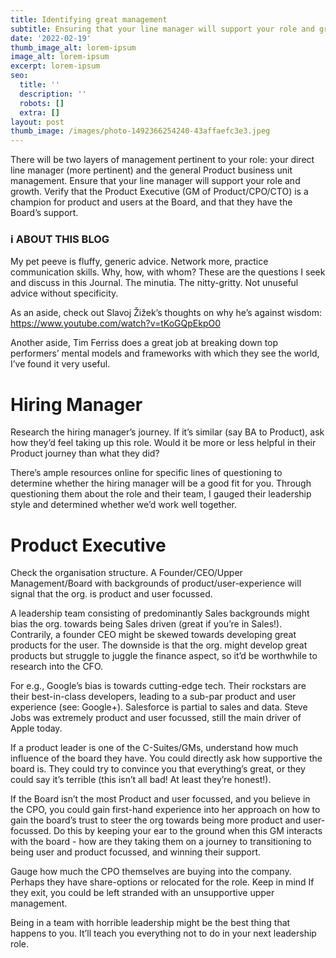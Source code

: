 ```yaml
---
title: Identifying great management
subtitle: Ensuring that your line manager will support your role and growth.
date: '2022-02-19'
thumb_image_alt: lorem-ipsum
image_alt: lorem-ipsum
excerpt: lorem-ipsum
seo:
  title: ''
  description: ''
  robots: []
  extra: []
layout: post
thumb_image: /images/photo-1492366254240-43affaefc3e3.jpeg
---
```

There will be two layers of management pertinent to your role: your direct line manager (more pertinent) and the general Product business unit management. Ensure that your line manager will support your role and growth. Verify that the Product Executive (GM of Product/CPO/CTO) is a champion for product and users at the Board, and that they have the Board’s support.

### ℹ️ ABOUT THIS BLOG

My pet peeve is fluffy, generic advice. Network more, practice communication skills. Why, how, with whom? These are the questions I seek and discuss in this Journal. The minutia. The nitty-gritty. Not unuseful advice without specificity.

As an aside, check out Slavoj Žižek’s thoughts on why he’s against wisdom: <https://www.youtube.com/watch?v=tKoGQpEkpO0>

Another aside, Tim Ferriss does a great job at breaking down top performers’ mental models and frameworks with which they see the world, I’ve found it very useful.

# Hiring Manager

Research the hiring manager’s journey. If it’s similar (say BA to Product), ask how they’d feel taking up this role. Would it be more or less helpful in their Product journey than what they did?

There’s ample resources online for specific lines of questioning to determine whether the hiring manager will be a good fit for you. Through questioning them about the role and their team, I gauged their leadership style and determined whether we’d work well together.

# Product Executive

Check the organisation structure. A Founder/CEO/Upper Management/Board with backgrounds of product/user-experience will signal that the org. is product and user focussed.

A leadership team consisting of predominantly Sales backgrounds might bias the org. towards being Sales driven (great if you’re in Sales!). Contrarily, a founder CEO might be skewed towards developing great products for the user. The downside is that the org. might develop great products but struggle to juggle the finance aspect, so it’d be worthwhile to research into the CFO.

For e.g., Google’s bias is towards cutting-edge tech. Their rockstars are their best-in-class developers, leading to a sub-par product and user experience (see: Google+). Salesforce is partial to sales and data. Steve Jobs was extremely product and user focussed, still the main driver of Apple today.

If a product leader is one of the C-Suites/GMs, understand how much influence of the board they have. You could directly ask how supportive the board is. They could try to convince you that everything’s great, or they could say it’s terrible (this isn’t all bad! At least they’re honest!).

If the Board isn’t the most Product and user focussed, and you believe in the CPO, you could gain first-hand experience into her approach on how to gain the board’s trust to steer the org towards being more product and user-focussed. Do this by keeping your ear to the ground when this GM interacts with the board - how are they taking them on a journey to transitioning to being user and product focussed, and winning their support.

Gauge how much the CPO themselves are buying into the company. Perhaps they have share-options or relocated for the role. Keep in mind If they exit, you could be left stranded with an unsupportive upper management.

Being in a team with horrible leadership might be the best thing that happens to you. It’ll teach you everything not to do in your next leadership role.

